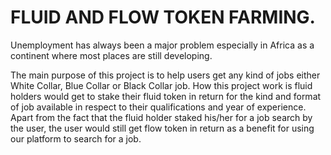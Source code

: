 # FLUID AND FLOW TOKEN FARMING.
Unemployment has always been a major problem especially in Africa as a continent where most places are still developing.

The main purpose of this project is to help users get any kind of jobs either White Collar, Blue Collar or Black Collar job.
How this project work is fluid holders would get to stake their fluid token in return for the kind and format of job available in respect to their qualifications and year of experience. Apart from the fact that the fluid holder staked his/her for a job search by the user, the user would still get flow token in return as a benefit for using our platform to search for a job.
